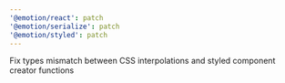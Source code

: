 ```yaml
---
'@emotion/react': patch
'@emotion/serialize': patch
'@emotion/styled': patch
---
```


Fix types mismatch between CSS interpolations and styled component creator functions
